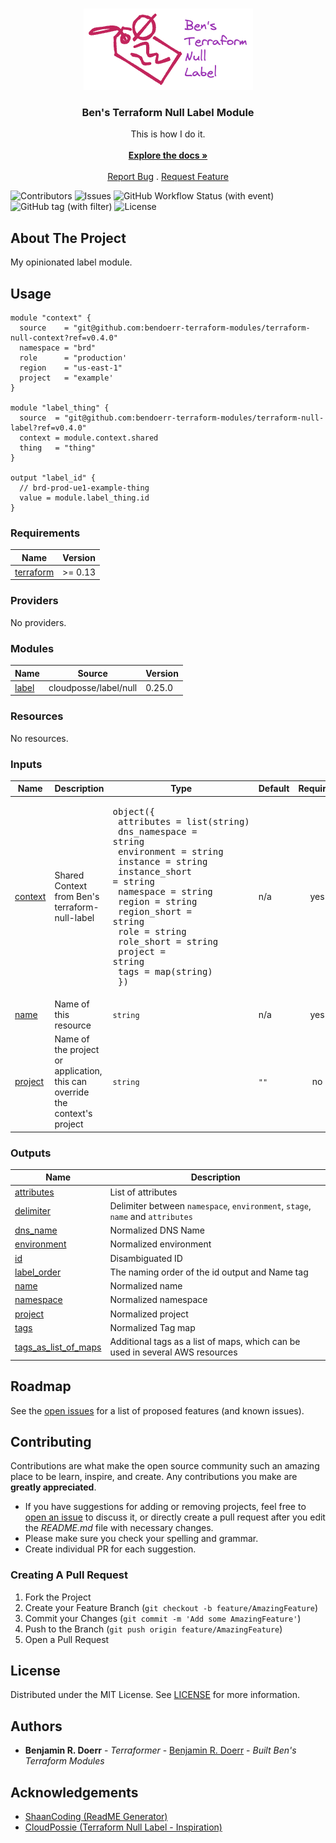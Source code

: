<br/>
<p align="center">
  <a href="https://github.com/bendoerr-terraform-modules/terraform-null-label">
    <picture>
      <source media="(prefers-color-scheme: dark)" srcset="docs/logo-dark.png">
      <img src="docs/logo-light.png" alt="Logo">
    </picture>
  </a>

<h3 align="center">Ben's Terraform Null Label Module</h3>

  <p align="center">
    This is how I do it.
    <br/>
    <br/>
    <a href="https://github.com/bendoerr-terraform-modules/terraform-null-label"><strong>Explore the docs »</strong></a>
    <br/>
    <br/>
    <a href="https://github.com/bendoerr-terraform-modules/terraform-null-label/issues">Report Bug</a>
    .
    <a href="https://github.com/bendoerr-terraform-modules/terraform-null-label/issues">Request Feature</a>
  </p>
</p>

![Contributors](https://img.shields.io/github/contributors/bendoerr-terraform-modules/terraform-null-label?color=dark-green) ![Issues](https://img.shields.io/github/issues/bendoerr-terraform-modules/terraform-null-label) ![GitHub Workflow Status (with event)](https://img.shields.io/github/actions/workflow/status/bendoerr-terraform-modules/terraform-null-label/test.yml)
![GitHub tag (with filter)](https://img.shields.io/github/v/tag/bendoerr-terraform-modules/terraform-null-label?filter=v*)
![License](https://img.shields.io/github/license/bendoerr-terraform-modules/terraform-null-label)

## About The Project

My opinionated label module.

## Usage

```
module "context" {
  source    = "git@github.com:bendoerr-terraform-modules/terraform-null-context?ref=v0.4.0"
  namespace = "brd"
  role      = "production'
  region    = "us-east-1"
  project   = "example'
}

module "label_thing" {
  source  = "git@github.com:bendoerr-terraform-modules/terraform-null-label?ref=v0.4.0"
  context = module.context.shared
  thing   = "thing"
}

output "label_id" {
  // brd-prod-ue1-example-thing
  value = module.label_thing.id
}
```

### Requirements

| Name | Version |
|------|---------|
| <a name="requirement_terraform"></a> [terraform](#requirement\_terraform) | >= 0.13 |

### Providers

No providers.

### Modules

| Name | Source | Version |
|------|--------|---------|
| <a name="module_label"></a> [label](#module\_label) | cloudposse/label/null | 0.25.0 |

### Resources

No resources.

### Inputs

| Name | Description | Type | Default | Required |
|------|-------------|------|---------|:--------:|
| <a name="input_context"></a> [context](#input\_context) | Shared Context from Ben's terraform-null-label | <pre>object({<br>    attributes     = list(string)<br>    dns_namespace  = string<br>    environment    = string<br>    instance       = string<br>    instance_short = string<br>    namespace      = string<br>    region         = string<br>    region_short   = string<br>    role           = string<br>    role_short     = string<br>    project        = string<br>    tags           = map(string)<br>  })</pre> | n/a | yes |
| <a name="input_name"></a> [name](#input\_name) | Name of this resource | `string` | n/a | yes |
| <a name="input_project"></a> [project](#input\_project) | Name of the project or application, this can override the context's project | `string` | `""` | no |

### Outputs

| Name | Description |
|------|-------------|
| <a name="output_attributes"></a> [attributes](#output\_attributes) | List of attributes |
| <a name="output_delimiter"></a> [delimiter](#output\_delimiter) | Delimiter between `namespace`, `environment`, `stage`, `name` and `attributes` |
| <a name="output_dns_name"></a> [dns\_name](#output\_dns\_name) | Normalized DNS Name |
| <a name="output_environment"></a> [environment](#output\_environment) | Normalized environment |
| <a name="output_id"></a> [id](#output\_id) | Disambiguated ID |
| <a name="output_label_order"></a> [label\_order](#output\_label\_order) | The naming order of the id output and Name tag |
| <a name="output_name"></a> [name](#output\_name) | Normalized name |
| <a name="output_namespace"></a> [namespace](#output\_namespace) | Normalized namespace |
| <a name="output_project"></a> [project](#output\_project) | Normalized project |
| <a name="output_tags"></a> [tags](#output\_tags) | Normalized Tag map |
| <a name="output_tags_as_list_of_maps"></a> [tags\_as\_list\_of\_maps](#output\_tags\_as\_list\_of\_maps) | Additional tags as a list of maps, which can be used in several AWS resources |


## Roadmap

See the [open issues](https://github.com/bendoerr-terraform-modules/terraform-null-label/issues) for a list of proposed features (and known issues).

## Contributing

Contributions are what make the open source community such an amazing place to be learn, inspire, and create. Any contributions you make are **greatly appreciated**.
* If you have suggestions for adding or removing projects, feel free to [open an issue](https://github.com/bendoerr-terraform-modules/terraform-null-label/issues/new) to discuss it, or directly create a pull request after you edit the *README.md* file with necessary changes.
* Please make sure you check your spelling and grammar.
* Create individual PR for each suggestion.

### Creating A Pull Request

1. Fork the Project
2. Create your Feature Branch (`git checkout -b feature/AmazingFeature`)
3. Commit your Changes (`git commit -m 'Add some AmazingFeature'`)
4. Push to the Branch (`git push origin feature/AmazingFeature`)
5. Open a Pull Request

## License

Distributed under the MIT License. See [LICENSE](https://github.com/bendoerr-terraform-modules/terraform-null-label/blob/main/LICENSE.txt) for more information.

## Authors

* **Benjamin R. Doerr** - *Terraformer* - [Benjamin R. Doerr](https://github.com/bendoerr/) - *Built Ben's Terraform Modules*

## Acknowledgements

* [ShaanCoding (ReadME Generator)](https://github.com/ShaanCoding/ReadME-Generator)
* [CloudPossie (Terraform Null Label - Inspiration)](https://github.com/cloudposse/terraform-null-label)
